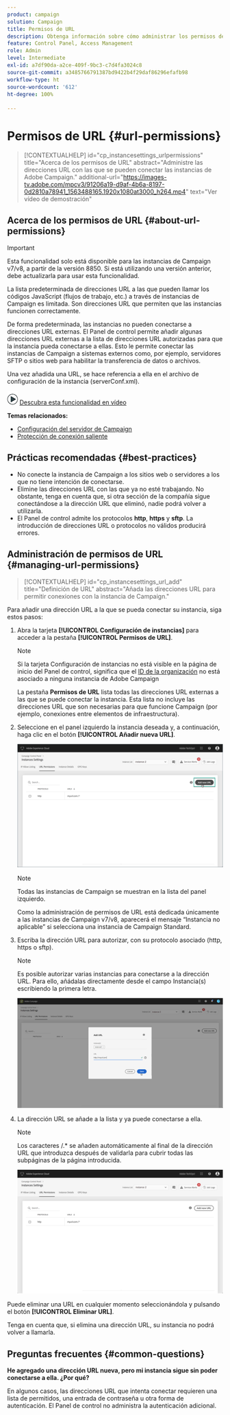 ```yaml
---
product: campaign
solution: Campaign
title: Permisos de URL
description: Obtenga información sobre cómo administrar los permisos de URL en el Panel de control
feature: Control Panel, Access Management
role: Admin
level: Intermediate
exl-id: a7df90da-a2ce-409f-9bc3-c7d4fa3024c8
source-git-commit: a3485766791387bd9422b4f29daf86296efafb98
workflow-type: ht
source-wordcount: '612'
ht-degree: 100%

---
```


# Permisos de URL {#url-permissions}

>[!CONTEXTUALHELP]
>id="cp_instancesettings_urlpermissions"
>title="Acerca de los permisos de URL"
>abstract="Administre las direcciones URL con las que se pueden conectar las instancias de Adobe Campaign."
>additional-url="https://images-tv.adobe.com/mpcv3/91206a19-d9af-4b6a-8197-0d2810a78941_1563488165.1920x1080at3000_h264.mp4" text="Ver vídeo de demostración"

## Acerca de los permisos de URL {#about-url-permissions}

>[!IMPORTANT]
>
>Esta funcionalidad solo está disponible para las instancias de Campaign v7/v8, a partir de la versión 8850. Si está utilizando una versión anterior, debe actualizarla para usar esta funcionalidad.

La lista predeterminada de direcciones URL a las que pueden llamar los códigos JavaScript (flujos de trabajo, etc.) a través de instancias de Campaign es limitada. Son direcciones URL que permiten que las instancias funcionen correctamente.

De forma predeterminada, las instancias no pueden conectarse a direcciones URL externas. El Panel de control permite añadir algunas direcciones URL externas a la lista de direcciones URL autorizadas para que la instancia pueda conectarse a ellas. Esto le permite conectar las instancias de Campaign a sistemas externos como, por ejemplo, servidores SFTP o sitios web para habilitar la transferencia de datos o archivos.

Una vez añadida una URL, se hace referencia a ella en el archivo de configuración de la instancia (serverConf.xml).

![](assets/do-not-localize/how-to-video.png) [Descubra esta funcionalidad en vídeo](https://experienceleague.adobe.com/docs/campaign-classic-learn/control-panel/instance-settings/adding-url-permissions.html?lang=es#instance-settings)

**Temas relacionados:**

* [Configuración del servidor de Campaign](https://experienceleague.adobe.com/docs/campaign-classic/using/installing-campaign-classic/additional-configurations/configuring-campaign-server.html?lang=es)
* [Protección de conexión saliente](https://experienceleague.adobe.com/docs/campaign-classic/using/installing-campaign-classic/security-privacy/server-configuration.html?lang=es#outgoing-connection-protection)

## Prácticas recomendadas {#best-practices}

* No conecte la instancia de Campaign a los sitios web o servidores a los que no tiene intención de conectarse.
* Elimine las direcciones URL con las que ya no esté trabajando. No obstante, tenga en cuenta que, si otra sección de la compañía sigue conectándose a la dirección URL que eliminó, nadie podrá volver a utilizarla.
* El Panel de control admite los protocolos **http**, **https** y **sftp**. La introducción de direcciones URL o protocolos no válidos producirá errores.

## Administración de permisos de URL {#managing-url-permissions}

>[!CONTEXTUALHELP]
>id="cp_instancesettings_url_add"
>title="Definición de URL"
>abstract="Añada las direcciones URL para permitir conexiones con la instancia de Campaign."

Para añadir una dirección URL a la que se pueda conectar su instancia, siga estos pasos:

1. Abra la tarjeta **[!UICONTROL Configuración de instancias]** para acceder a la pestaña **[!UICONTROL Permisos de URL]**.

   >[!NOTE]
   >
   >Si la tarjeta Configuración de instancias no está visible en la página de inicio del Panel de control, significa que el [ID de la organización](https://experienceleague.adobe.com/docs/core-services/interface/administration/organizations.html?lang=es) no está asociado a ninguna instancia de Adobe Campaign
   >
   >La pestaña <b><span class="uicontrol">Permisos de URL</span></b> lista todas las direcciones URL externas a las que se puede conectar la instancia. Esta lista no incluye las direcciones URL que son necesarias para que funcione Campaign (por ejemplo, conexiones entre elementos de infraestructura).

1. Seleccione en el panel izquierdo la instancia deseada y, a continuación, haga clic en el botón **[!UICONTROL Añadir nueva URL]**.

   ![](assets/add_url1.png)

   >[!NOTE]
   >
   >Todas las instancias de Campaign se muestran en la lista del panel izquierdo.
   >
   >Como la administración de permisos de URL está dedicada únicamente a las instancias de Campaign v7/v8, aparecerá el mensaje “Instancia no aplicable” si selecciona una instancia de Campaign Standard.

1. Escriba la dirección URL para autorizar, con su protocolo asociado (http, https o sftp).

   >[!NOTE]
   >
   >Es posible autorizar varias instancias para conectarse a la dirección URL. Para ello, añádalas directamente desde el campo Instancia(s) escribiendo la primera letra.

   ![](assets/add_url2.png)

1. La dirección URL se añade a la lista y ya puede conectarse a ella.

   >[!NOTE]
   >
   >Los caracteres /.* se añaden automáticamente al final de la dirección URL que introduzca después de validarla para cubrir todas las subpáginas de la página introducida.

   ![](assets/add_url_listnew.png)

Puede eliminar una URL en cualquier momento seleccionándola y pulsando el botón **[!UICONTROL Eliminar URL]**.

Tenga en cuenta que, si elimina una dirección URL, su instancia no podrá volver a llamarla.

## Preguntas frecuentes {#common-questions}

**He agregado una dirección URL nueva, pero mi instancia sigue sin poder conectarse a ella. ¿Por qué?**

En algunos casos, las direcciones URL que intenta conectar requieren una lista de permitidos, una entrada de contraseña u otra forma de autenticación. El Panel de control no administra la autenticación adicional.
